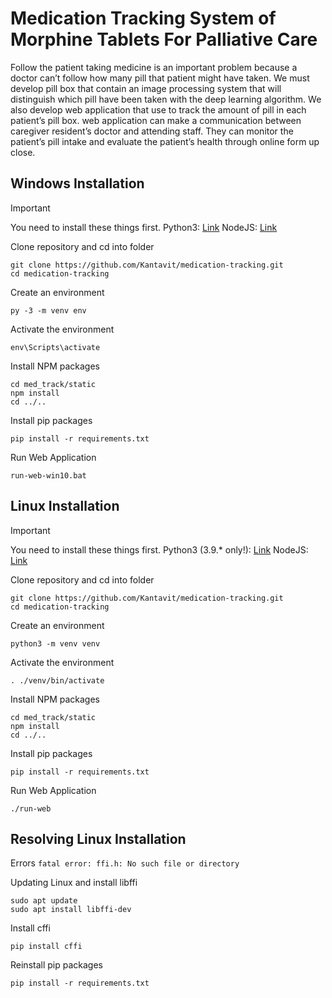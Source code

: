 # Medication Tracking System of Morphine Tablets For Palliative Care

Follow the patient taking medicine is an important problem because a doctor can’t follow how many pill that patient might have taken. We must develop pill box that contain an image processing system that will distinguish which pill have been taken with the deep learning algorithm. We also develop web application that use to track the amount of pill in each patient’s pill box. web application can make a communication between caregiver resident’s doctor and attending staff. They can monitor the patient’s pill intake and evaluate the patient’s health through online form up close.

## Windows Installation

> [!IMPORTANT]
> You need to install these things first.
> Python3: [Link](https://www.python.org/downloads/)
> NodeJS: [Link](https://nodejs.org/en/download/)

Clone repository and cd into folder

```
git clone https://github.com/Kantavit/medication-tracking.git
cd medication-tracking
```

Create an environment

```
py -3 -m venv env
```

Activate the environment

```
env\Scripts\activate
```

Install NPM packages

```
cd med_track/static
npm install
cd ../..
```

Install pip packages

```
pip install -r requirements.txt
```

Run Web Application

```
run-web-win10.bat
```

## Linux Installation

> [!IMPORTANT]
> You need to install these things first.
> Python3 (3.9.\* only!): [Link](https://docs.python-guide.org/starting/install3/linux/)
> NodeJS: [Link](https://github.com/nodesource/distributions)

Clone repository and cd into folder

```
git clone https://github.com/Kantavit/medication-tracking.git
cd medication-tracking
```

Create an environment

```
python3 -m venv venv
```

Activate the environment

```
. ./venv/bin/activate
```

Install NPM packages

```
cd med_track/static
npm install
cd ../..
```

Install pip packages

```
pip install -r requirements.txt
```

Run Web Application

```
./run-web
```

## Resolving Linux Installation

Errors `fatal error: ffi.h: No such file or directory`

Updating Linux and install libffi

```
sudo apt update
sudo apt install libffi-dev
```

Install cffi

```
pip install cffi
```

Reinstall pip packages

```
pip install -r requirements.txt
```
